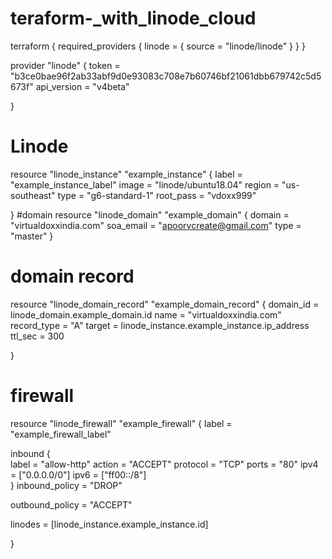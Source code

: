 # teraform-_with_linode_cloud


terraform {
  required_providers {
    linode = {
        source = "linode/linode"
    }
  }
}

provider "linode" {
    token       = "b3ce0bae96f2ab33abf9d0e93083c708e7b60746bf21061dbb679742c5d5673f"
    api_version = "v4beta" 
  
}

# Linode
resource "linode_instance" "example_instance" {
    label       = "example_instance_label"
    image       = "linode/ubuntu18.04"
    region      = "us-southeast"
    type        = "g6-standard-1"
    root_pass   = "vdoxx999" 

  
}
#domain 
resource "linode_domain" "example_domain" {
    domain      = "virtualdoxxindia.com"
    soa_email   = "apoorvcreate@gmail.com"
    type        = "master"
}
# domain record
resource "linode_domain_record" "example_domain_record" {
    domain_id =  linode_domain.example_domain.id
    name = "virtualdoxxindia.com"
    record_type = "A"
    target = linode_instance.example_instance.ip_address
    ttl_sec = 300
  
}

# firewall
resource "linode_firewall" "example_firewall" {
    label = "example_firewall_label"

  inbound {  
    label       = "allow-http"
    action      = "ACCEPT"
    protocol    = "TCP"
    ports       = "80"
    ipv4        = ["0.0.0.0/0"]
    ipv6        = ["ff00::/8"]  
  }
  inbound_policy = "DROP"

  outbound_policy = "ACCEPT"

  linodes = [linode_instance.example_instance.id]

}



  

   

